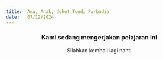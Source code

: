 ```yaml
---
title:  Ama, Anak, dohot Tondi Parbadia
date:   07/12/2024
---
```


### <center>Kami sedang mengerjakan pelajaran ini</center>
<center>Silahkan kembali lagi nanti</center>